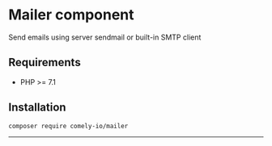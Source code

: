 # Mailer component

Send emails using server sendmail or built-in SMTP client

## Requirements

* PHP >= 7.1

## Installation

`composer require comely-io/mailer`

***
